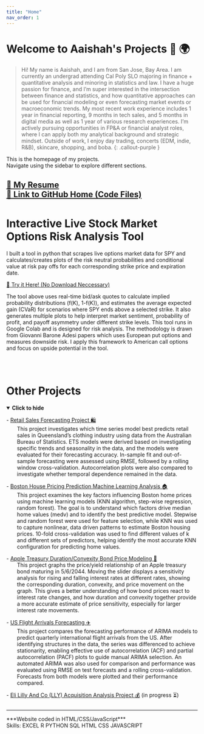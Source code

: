 ```yaml
---
title: "Home"
nav_order: 1
---
```


# Welcome to Aaishah's Projects 🚀 🌍 
> Hi! My name is Aaishah, and I am from San Jose, Bay Area. I am currently an undergrad attending Cal Poly SLO majoring in finance + quantitative analysis and minoring in statistics and law. I have a huge passion for finance, and I’m super interested in the intersection between finance and statistics, and how quantitative approaches can be used for financial modeling or even forecasting market events or macroeconomic trends. My most recent work experience includes 1 year in financial reporting, 9 months in tech sales, and 5 months in digital media as well as 1 year of various research experiences. I’m actively pursuing opportunities in FP&A or financial analyst roles, where I can apply both my analytical background and strategic mindset. Outside of work, I enjoy day trading, concerts (EDM, indie, R&B), skincare, shopping, and boba.
{: .callout-purple }


This is the homepage of my projects.  
Navigate using the sidebar to explore different sections.

<a href="AaishahAslamResume.pdf#zoom=90" class="btn btn-primary" role="button" target="_blank">📄 My Resume</a>
<br>
<a href="https://github.com/aaishahaslam/projects/tree/main?tab=readme-ov-file" class="btn btn-secondary" role="button" target="_blank">🔗 Link to GitHub Home (Code Files)</a>
<span style="display: block; height: 0.5rem;"></span>
---
# Interactive Live Stock Market Options Risk Analysis Tool <br>
I built a tool in python that scrapes live options market data for SPY and calculates/creates plots of the risk neutral probabilities and conditional value at risk pay offs for each corresponding strike price and expiration date. 

<a href="https://colab.research.google.com/drive/1FdBUBQo0pNbDS5p4-FoNMrtGmXn6fh0n?usp=sharing" class="btn btn-primary" role="button" target="_blank">🔗 Try it Here! (No Download Neccessary)</a> <br>

The tool above uses real-time bid/ask quotes to calculate implied probability distributions (f(K), 1-f(K)), and estimates the average expected gain (CVaR) for scenarios where SPY ends above a selected strike. It also generates multiple plots to help interpret market sentiment, probability of profit, and payoff asymmetry under different strike levels. This tool runs in Google Colab and is designed for risk analysis. The methodology is drawn from Giovanni Barone Adesi papers which uses European put options and measures downside risk. I apply this framework to American call options and focus on upside potential in the tool.


<br>
<br>

# Other Projects
<details id="projectDetails" open>
<summary id="toggleLabel"><strong>Click to hide</strong></summary>

<p>
- <a href="./project1/">Retail Sales Forecasting Project 🛍️</a> <br>
<span style="margin-left: 2em; display: block;">
This project investigates which time series model best predicts retail sales in Queensland’s clothing industry using data from the Australian Bureau of Statistics. ETS models were derived based on investigating specific trends and seasonality in the data, and the models were evaluated for their forecasting accuracy. In-sample fit and out-of-sample forecasting were assessed using RMSE, followed by a rolling window cross-validation. Autocorrelation plots were also compared to investigate whether temporal dependence remained in the data.
</span>
</p>

<p>
- <a href="./project2/">Boston House Pricing Prediction Machine Learning Analysis 🏠</a> <br>
<span style="margin-left: 2em; display: block;">
This project examines the key factors influencing Boston home prices using machine learning models (KNN algorithm, step-wise regression, random forest). The goal is to understand which factors drive median home values (medv) and to identify the best predictive model. Stepwise and random forest were used for feature selection, while KNN was used to capture nonlinear, data driven patterns to estimate Boston housing prices. 10-fold cross-validation was used to find different values of k and different sets of predictors, helping identify the most accurate KNN configuration for predicting home values.
</span>
</p>

<p>
- <a href="./project4/">Apple Treasury Duration/Convexity Bond Price Modeling 🍎</a> <br>
<span style="margin-left: 2em; display: block;">
This project graphs the price/yield relationship of an Apple treasury bond maturing in 5/6/2044. Moving the slider displays a sensitivity analysis for rising and falling interest rates at different rates, showing the corresponding duration, convexity, and price movement on the graph. This gives a better understanding of how bond prices react to interest rate changes, and how duration and convexity together provide a more accurate estimate of price sensitivity, especially for larger interest rate movements.
</span>
</p>

<p>
- <a href="./project5/">US Flight Arrivals Forecasting ✈️</a> <br>
<span style="margin-left: 2em; display: block;">
This project compares the forecasting performance of ARIMA models to predict quarterly international flight arrivals from the US. After identifying structures in the data, the series was differenced to achieve stationarity, enabling effective use of autocorrelation (ACF) and partial autocorrelation (PACF) plots to guide manual ARIMA selection. An automated ARIMA was also used for comparison and performance was evaluated using RMSE on test forecasts and a rolling cross-validation. Forecasts from both models were plotted and their performance compared.
</span>
</p>

<p>
- <a href="./project3/">Eli Lilly And Co (LLY) Acquisition Analysis Project 💰</a> (in progress ⏳)<br>
<span style="margin-left: 2em; display: block;">
</span>
</p>

</details>

<script>
const details = document.getElementById('projectDetails');
const label = document.getElementById('toggleLabel');

details.addEventListener('toggle', () => {
label.innerHTML = details.open
? '<strong>🔽 Click to hide</strong>'
: '<strong>▶️ Click to show</strong>';
}); 
</script>

<hr style="margin-top: 1.5rem; border: none; border-top: 1px solid #e1e4e8;">
***Website coded in HTML/CSS/JavaScript***
<span style="display:block">
Skills: <span class="label label-excel">EXCEL</span>
<span class="label label-r">R</span>
<span class="label label-python">PYTHON</span>
<span class="label label-sql">SQL</span>
<span class="label label-html">HTML</span>
<span class="label label-css">CSS</span>
<span class="label label-js">JAVASCRIPT</span>
</span>

